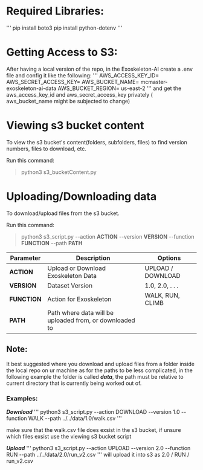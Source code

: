 # Required Libraries: 
'''
pip install boto3 
pip install python-dotenv
'''

# Getting Access to S3: 
After having a local version of the repo, in the Exoskeleton-AI create a .env file and config it like the following: 
'''
AWS_ACCESS_KEY_ID= 
AWS_SECRET_ACCESS_KEY= 
AWS_BUCKET_NAME= mcmaster-exoskeleton-ai-data 
AWS_BUCKET_REGION= us-east-2
'''
and get the aws_access_key_id and aws_secret_access_key privately ( aws_bucket_name might be subjected to change) 


# Viewing s3 bucket content 
To view the s3 bucket's content(folders, subfolders, files) to find version numbers, files to download, etc.  

Run this command:
>python3 s3_bucketContent.py


# Uploading/Downloading data
To download/upload files from the s3 bucket.

Run this command:
>python3 s3_script.py 
--action <strong>ACTION</strong> 
--version <strong>VERSION</strong> 
--function <strong>FUNCTION</strong> 
--path <strong>PATH</strong><br>

|Parameter|Description|Options| 
|-|-|-|
|<strong>ACTION</strong>| Upload or Download Exoskeleton Data| UPLOAD / DOWNLOAD
|<strong>VERSION</strong>| Dataset Version| 1.0, 2.0, . . .
|<strong>FUNCTION</strong>| Action for Exoskeleton| WALK, RUN, CLIMB
|<strong>PATH</strong>| Path where data will be uploaded from, or downloaded to

## Note: 

It best suggested where you download and upload files from a folder inside the local repo on ur machine as for the paths to be less complicated, in the following example 
the folder is called ***data***, the path must be relative to current directory that is currently being worked out of. 

### Examples: 
***Download***
'''
python3 s3_script.py --action DOWNLOAD --version 1.0 --function WALK --path ../../data/1.0/walk.csv 
'''

make sure that the walk.csv file does exsist in the s3 bucket, if unsure which files exsist use the viewing s3 bucket script 

***Upload*** 
'''
python3 s3_script.py --action UPLOAD --version 2.0 --function RUN --path ../../data/2.0/run_v2.csv 
'''
will upload it into s3 as 2.0 / RUN / run_v2.csv 
